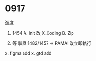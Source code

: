# 0917

進度

1. 1454 
   A. Init 改 X_Coding
   B. Zip
   
2. 等 驗證 1482/1457 => PAMAI 改立即執行

x. figma add 
x. gtd add
